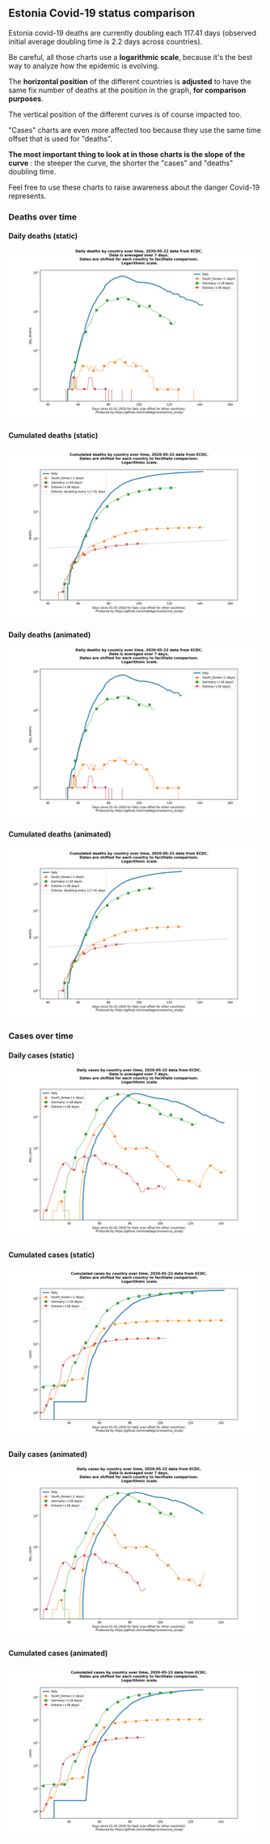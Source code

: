 ## Estonia Covid-19 status comparison 

Estonia covid-19 deaths are currently doubling each 117.41 days (observed initial average doubling time is 2.2 days across countries).



Be careful, all those charts use a **logarithmic scale**, because it's the best way to analyze how the epidemic is evolving.
 
The **horizontal position** of the different countries is **adjusted** to have the same fix number of deaths at the position in the graph, **for comparison purposes**.

The vertical position of the different curves is of course impacted too.

"Cases" charts are even more affected too because they use the same time offset that is used for "deaths".

**The most important thing to look at in those charts is the slope of the curve** : the steeper the curve, the shorter the "cases" and "deaths" doubling time.

Feel free to use these charts to raise awareness about the danger Covid-19 represents. 


 
### Deaths over time
 
#### Daily deaths (static)
![Estonia covid-19 daily deaths static chart](https://raw.githubusercontent.com/madlag/coronavirus_study/master/notebooks/graphs/2020-05-22/countries/Estonia/2020-05-22_Estonia_day_deaths.png "Estonia covid-19 day_deaths static chart")   
 
#### Cumulated deaths (static)
![Estonia covid-19 cumulated deaths static chart](https://raw.githubusercontent.com/madlag/coronavirus_study/master/notebooks/graphs/2020-05-22/countries/Estonia/2020-05-22_Estonia_deaths.png "Estonia covid-19 deaths static chart")   
 
#### Daily deaths (animated)
![Estonia covid-19 daily deaths animated chart](https://raw.githubusercontent.com/madlag/coronavirus_study/master/notebooks/graphs/2020-05-22/countries/Estonia/2020-05-22_Estonia_day_deaths.gif "Estonia covid-19 day_deaths animated chart")   
 
#### Cumulated deaths (animated)
![Estonia covid-19 cumulated deaths animated chart](https://raw.githubusercontent.com/madlag/coronavirus_study/master/notebooks/graphs/2020-05-22/countries/Estonia/2020-05-22_Estonia_deaths.gif "Estonia covid-19 deaths animated chart")   

 
### Cases over time
 
#### Daily cases (static)
![Estonia covid-19 daily cases static chart](https://raw.githubusercontent.com/madlag/coronavirus_study/master/notebooks/graphs/2020-05-22/countries/Estonia/2020-05-22_Estonia_day_cases.png "Estonia covid-19 day_cases static chart")   
 
#### Cumulated cases (static)
![Estonia covid-19 cumulated cases static chart](https://raw.githubusercontent.com/madlag/coronavirus_study/master/notebooks/graphs/2020-05-22/countries/Estonia/2020-05-22_Estonia_cases.png "Estonia covid-19 cases static chart")   
 
#### Daily cases (animated)
![Estonia covid-19 daily cases animated chart](https://raw.githubusercontent.com/madlag/coronavirus_study/master/notebooks/graphs/2020-05-22/countries/Estonia/2020-05-22_Estonia_day_cases.gif "Estonia covid-19 day_cases animated chart")   
 
#### Cumulated cases (animated)
![Estonia covid-19 cumulated cases animated chart](https://raw.githubusercontent.com/madlag/coronavirus_study/master/notebooks/graphs/2020-05-22/countries/Estonia/2020-05-22_Estonia_cases.gif "Estonia covid-19 cases animated chart")   

